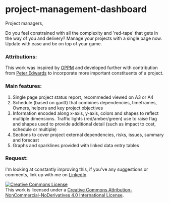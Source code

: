 # project-management-dashboard

Project managers, 

Do you feel constrained with all the complexity and 'red-tape' that gets in the way of you and delivery? 
Manage your projects with a single page now. Update with ease and be on top of your game.

### Attributions:

This work was inspired by [OPPM](https://oppmi.com/) and developed further with contribution from [Peter Edwards](https://www.linkedin.com/in/peter-edwards-33331998/) to incorporate more important constituents of a project.

### Main features:

1. Single page project status report, recommeded viewed on A3 or A4
2. Schedule (based on gantt) that combines dependencies, timeframes, Owners, helpers and key project objectives
3. Information encoded along x-axis, y-axis, colors and shapes to reflect multiple dimensions. Traffic lights (red/amber/green) use to raise flag and shapes used to provide additional detail (such as impact to cost, schedule or multiple)
4. Sections to cover project external dependencies, risks, issues, summary and forecast
5. Graphs and sparklines provided with linked data entry tables

### Request:

I'm looking at constantly improving this, if you've any suggestions or comments, link up with me on [LinkedIn](https://www.linkedin.com/in/ranaalisaeed/).



<a rel="license" href="http://creativecommons.org/licenses/by-nc-nd/4.0/"><img alt="Creative Commons License" style="border-width:0" src="https://i.creativecommons.org/l/by-nc-nd/4.0/88x31.png" /></a><br />This work is licensed under a <a rel="license" href="http://creativecommons.org/licenses/by-nc-nd/4.0/">Creative Commons Attribution-NonCommercial-NoDerivatives 4.0 International License</a>.
